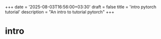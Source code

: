+++
date = '2025-08-03T16:56:00+03:30'
draft = false
title = 'intro pytorch tutorial'
description = "An intro to tutorial pytorch"
+++

# intro
